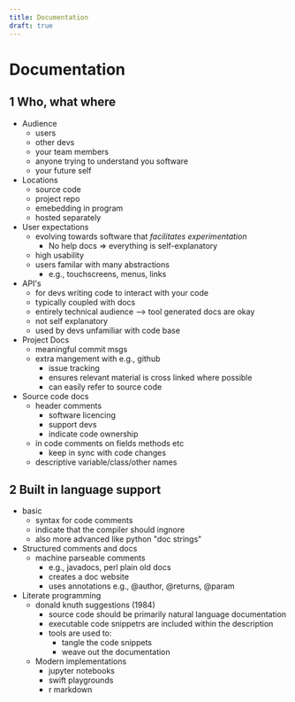 ```yaml
---
title: Documentation
draft: true
---
```

# Documentation
## 1 Who, what where
- Audience
	- users
	- other devs
	- your team members
	- anyone trying to understand you software
	- your future self
- Locations
	- source code
	- project repo
	- emebedding in program
	- hosted separately
- User expectations
	- evolving towards software that _facilitates experimentation_
		- No help docs => everything is self-explanatory
	- high usability
	- users familar with many abstractions
		- e.g., touchscreens, menus, links
- API's
	- for devs writing code to interact with your code
	- typically coupled with docs
	- entirely technical audience --> tool generated docs are okay
	- not self explanatory
	- used by devs unfamiliar with code base
- Project Docs
	- meaningful commit msgs
	- extra mangement with e.g., github
		- issue tracking
		- ensures relevant material is cross linked where possible
		- can easily refer to source code
- Source code docs
	- header comments
		- software licencing
		- support devs
		- indicate code ownership
	- in code comments on fields methods etc
		- keep in sync with code changes
	- descriptive variable/class/other names
	
## 2 Built in language support
- basic
	- syntax for code comments
	- indicate that the compiler should ingnore
	- also more advanced like python "doc strings"
- Structured comments and docs
	- machine parseable comments
		- e.g., javadocs, perl plain old docs
		- creates a doc website
		- uses annotations e.g., @author, @returns, @param
- Literate programming
	- donald knuth suggestions (1984)
		- source code should be primarily natural language documentation
		- executable code snippetrs are included within the description
		- tools are used to:
			- tangle the code snippets
			- weave out the documentation
	- Modern implementations
		- jupyter notebooks
		- swift playgrounds
		- r markdown
